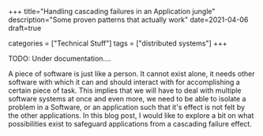 +++
title="Handling cascading failures in an Application jungle"
description="Some proven patterns that actually work"
date=2021-04-06
draft=true

categories = ["Technical Stuff"]
tags = ["distributed systems"]
+++

TODO: Under documentation....

A piece of software is just like a person. It cannot exist alone, it needs other software with which it can and should interact with for accomplishing a certain
piece of task. This implies that we will have to deal with multiple software systems at once and even more, we need to be able to isolate a problem in 
a Software, or an application such that it's effect is not felt by the other applications. In this blog post, I would like to explore a bit on what possibilities
exist to safeguard applications from a cascading failure effect.


